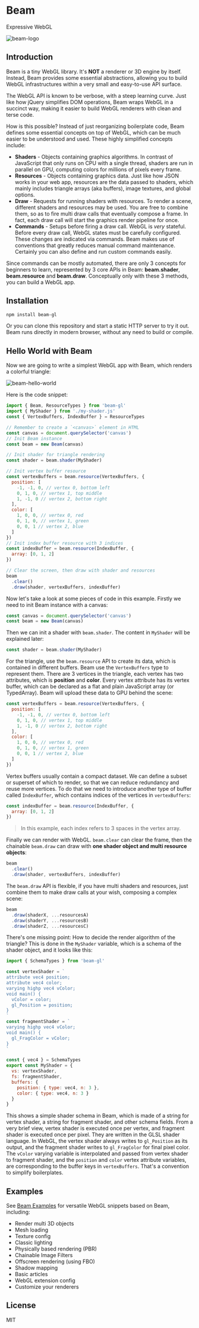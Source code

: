 # Beam
Expressive WebGL

![beam-logo](./gallery/assets/images/beam-logo.png)

## Introduction
Beam is a tiny WebGL library. It's **NOT** a renderer or 3D engine by itself. Instead, Beam provides some essential abstractions, allowing you to build WebGL infrastructures within a very small and easy-to-use API surface.

The WebGL API is known to be verbose, with a steep learning curve. Just like how jQuery simplifies DOM operations, Beam wraps WebGL in a succinct way, making it easier to build WebGL renderers with clean and terse code.

How is this possible? Instead of just reorganizing boilerplate code, Beam defines some essential concepts on top of WebGL, which can be much easier to be understood and used. These highly simplified concepts include:

* **Shaders** - Objects containing graphics algorithms. In contrast of JavaScript that only runs on CPU with a single thread, shaders are run in parallel on GPU, computing colors for millions of pixels every frame.
* **Resources** - Objects containing graphics data. Just like how JSON works in your web app, resources are the data passed to shaders, which mainly includes triangle arrays (aka buffers), image textures, and global options.
* **Draw** - Requests for running shaders with resources. To render a scene, different shaders and resources may be used. You are free to combine them, so as to fire multi draw calls that eventually compose a frame. In fact, each draw call will start the graphics render pipeline for once.
* **Commands** - Setups before firing a draw call. WebGL is *very* stateful. Before every draw call, WebGL states must be carefully configured. These changes are indicated via commands. Beam makes use of conventions that greatly reduces manual command maintenance. Certainly you can also define and run custom commands easily.

Since commands can be mostly automated, there are only 3 concepts for beginners to learn, represented by 3 core APIs in Beam: **beam.shader**, **beam.resource** and **beam.draw**. Conceptually only with these 3 methods, you can build a WebGL app.

## Installation
``` bash
npm install beam-gl
```

Or you can clone this repository and start a static HTTP server to try it out. Beam runs directly in modern browser, without any need to build or compile.

## Hello World with Beam
Now we are going to write a simplest WebGL app with Beam, which renders a colorful triangle:

![beam-hello-world](./gallery/assets/images/beam-hello-world.png)

Here is the code snippet:

``` js
import { Beam, ResourceTypes } from 'beam-gl'
import { MyShader } from './my-shader.js'
const { VertexBuffers, IndexBuffer } = ResourceTypes

// Remember to create a `<canvas>` element in HTML
const canvas = document.querySelector('canvas')
// Init Beam instance
const beam = new Beam(canvas)

// Init shader for triangle rendering
const shader = beam.shader(MyShader)

// Init vertex buffer resource
const vertexBuffers = beam.resource(VertexBuffers, {
  position: [
    -1, -1, 0, // vertex 0, bottom left
    0, 1, 0, // vertex 1, top middle
    1, -1, 0 // vertex 2, bottom right
  ],
  color: [
    1, 0, 0, // vertex 0, red
    0, 1, 0, // vertex 1, green
    0, 0, 1 // vertex 2, blue
  ]
})
// Init index buffer resource with 3 indices
const indexBuffer = beam.resource(IndexBuffer, {
  array: [0, 1, 2]
})

// Clear the screen, then draw with shader and resources
beam
  .clear()
  .draw(shader, vertexBuffers, indexBuffer)
```

Now let's take a look at some pieces of code in this example. Firstly we need to init Beam instance with a canvas:

``` js
const canvas = document.querySelector('canvas')
const beam = new Beam(canvas)
```

Then we can init a shader with `beam.shader`. The content in `MyShader` will be explained later:

``` js
const shader = beam.shader(MyShader)
```

For the triangle, use the `beam.resource` API to create its data, which is contained in different buffers. Beam use the `VertexBuffers` type to represent them. There are 3 vertices in the triangle, each vertex has two attributes, which is **position** and **color**. Every vertex attribute has its vertex buffer, which can be declared as a flat and plain JavaScript array (or TypedArray). Beam will upload these data to GPU behind the scene:

``` js
const vertexBuffers = beam.resource(VertexBuffers, {
  position: [
    -1, -1, 0, // vertex 0, bottom left
    0, 1, 0, // vertex 1, top middle
    1, -1, 0 // vertex 2, bottom right
  ],
  color: [
    1, 0, 0, // vertex 0, red
    0, 1, 0, // vertex 1, green
    0, 0, 1 // vertex 2, blue
  ]
})
```

Vertex buffers usually contain a compact dataset. We can define a subset or superset of which to render, so that we can reduce redundancy and reuse more vertices. To do that we need to introduce another type of buffer called `IndexBuffer`, which contains indices of the vertices in `vertexBuffers`:

``` js
const indexBuffer = beam.resource(IndexBuffer, {
  array: [0, 1, 2]
})
```

> In this example, each index refers to 3 spaces in the vertex array.

Finally we can render with WebGL. `beam.clear` can clear the frame, then the chainable `beam.draw` can draw with **one shader object and multi resource objects**:

``` js
beam
  .clear()
  .draw(shader, vertexBuffers, indexBuffer)
```

The `beam.draw` API is flexible, if you have multi shaders and resources, just combine them to make draw calls at your wish, composing a complex scene:

``` js
beam
  .draw(shaderX, ...resourcesA)
  .draw(shaderY, ...resourcesB)
  .draw(shaderZ, ...resourcesC)
```

There's one missing point: How to decide the render algorithm of the triangle? This is done in the `MyShader` variable, which is a schema of the shader object, and it looks like this:

``` js
import { SchemaTypes } from 'beam-gl'

const vertexShader = `
attribute vec4 position;
attribute vec4 color;
varying highp vec4 vColor;
void main() {
  vColor = color;
  gl_Position = position;
}
`
const fragmentShader = `
varying highp vec4 vColor;
void main() {
  gl_FragColor = vColor;
}
`

const { vec4 } = SchemaTypes
export const MyShader = {
  vs: vertexShader,
  fs: fragmentShader,
  buffers: {
    position: { type: vec4, n: 3 },
    color: { type: vec4, n: 3 }
  }
}
```

This shows a simple shader schema in Beam, which is made of a string for vertex shader, a string for fragment shader, and other schema fields. From a very brief view, vertex shader is executed once per vertex, and fragment shader is executed once per pixel. They are written in the GLSL shader language. In WebGL, the vertex shader always writes to `gl_Position` as its output, and the fragment shader writes to  `gl_FragColor` for final pixel color. The `vColor` varying variable is interpolated and passed from vertex shader to fragment shader, and the `position` and `color` vertex attribute variables, are corresponding to the buffer keys in `vertexBuffers`. That's a convention to simplify boilerplates.

## Examples
See [Beam Examples](https://doodlewind.github.io/beam/examples.html) for versatile WebGL snippets based on Beam, including:

* Render multi 3D objects
* Mesh loading
* Texture config
* Classic lighting
* Physically based rendering (PBR)
* Chainable Image Filters
* Offscreen rendering (using FBO)
* Shadow mapping
* Basic articles
* WebGL extension config
* Customize your renderers

## License
MIT
